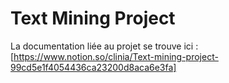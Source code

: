 # Text Mining Project
La documentation liée au projet se trouve ici : [https://www.notion.so/clinia/Text-mining-project-99cd5e1f4054436ca23200d8aca6e3fa]
